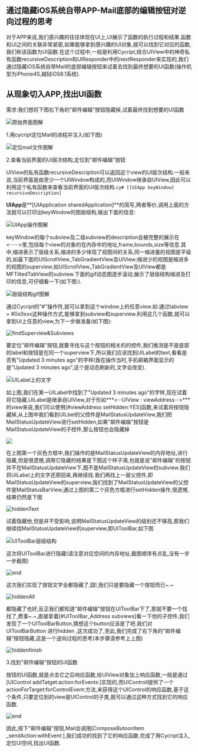 ## 通过隐藏iOS系统自带APP-Mail底部的编辑按钮对逆向过程的思考

对于APP来说,我们感兴趣的往往体现在UI上,UI展示了函数的执行过程和结果.函数和UI之间的关联非常紧密,如果能够拿到感兴趣的UI对象,就可以找到它对应的函数,我们称该函数为UI函数.在这个过程中,一般是利用Cycript,结合UIView中的神奇私有函数recursiveDescription和UIResponder中的nextResponder来实现的,我们通过隐藏iOS系统自带Mail的底部编辑按钮来试着去找到最终想要的UI函数(操作机型为iPhone4S,越狱iOS8.1系统).
	
## 从现象切入APP,找出UI函数

需求:我们想将下图右下角的"邮件编辑"按钮隐藏掉,试着最终找到想要的UI函数

![原始界面图解](https://github.com/Esirnus/iOSSecurity-Attack/blob/master/Demo/AssetsImage/MailShot/hiddenNothing.png)

1.用cycript定位Mail的进程并注入(如下图)

![定位mail文件图解](https://github.com/Esirnus/iOSSecurity-Attack/blob/master/Demo/AssetsImage/MailShot/start.png)

2.查看当前界面的UI层次结构,定位到"邮件编辑"按钮

UIView的私有函数recursiveDescription可以返回这个view的UI层次结构.一般来说,当前界面是由至少一个UIWindow构成的,而UIWindow继承自UIView,因此可以利用这个私有函数来查看当前界面的UI层次结构.```cy# [[UIApp keyWindow] recursiveDescription]```

**UIApp**是**[UIApplication sharedApplication]**的简写,两者等价,调用上面的方法就可以打印出keyWindow的图层结构,输出下面的信息:

![UIApp操作图解](https://github.com/Esirnus/iOSSecurity-Attack/blob/master/Demo/AssetsImage/MailShot/middle.png)

keyWindow的每个subview及二级subview的description会被完整的展示在<······>里,包括每个view的对象的在内存中的地址,frame,bounds,size等信息.其中,缩进表示了层级关系,缩进的多少体现了视图间的关系,同一缩进量的视图是平级的,如最下面的UIScrollView_TabGradientView及UIView;缩进少的视图是缩进多的视图的superview;如UIScrollView_TabGradientView及UIView都是MFTiltedTabView的subview.下面的gif动态图逐步滚动,展示了层级结构缩进及打印的信息,可仔细看一下(如下图:).

![层级结构gif图解](https://github.com/Esirnus/iOSSecurity-Attack/blob/master/Demo/AssetsImage/MailShot/frame.gif)

通过Cycript的"#"操作符,就可以拿到这个window上的任意view.如:通过tabview = #0x0xxx这种操作方式,能够拿到subview和superview.利用这几个函数,就可以拿到UI上任意的view,为下一步做准备(如下图):

![findSuperview&Subviews](https://github.com/Esirnus/iOSSecurity-Attack/blob/master/Demo/AssetsImage/MailShot/tata.png)

要定位"邮件编辑"按钮,就要寻找与这个按钮的相关的的控件,我们推测是不是底部的label和按钮是在同一个superview下,所以我们应该找到UILabel的text,看看是否有"Updated 3 minutes ago"的字样(我在操作当时,手机邮箱界面显示的是"Updated 3 minutes ago",这个是动态刷新的,文字会改变).

![UILabel上的文字](https://github.com/Esirnus/iOSSecurity-Attack/blob/master/Demo/AssetsImage/MailShot/findLabel.png)

如上图,我们在某一UILabel中找到了"Updated 3 minutes ago"的字样,现在试着将它隐藏,UILabel是继承自UIView,对于形如***<···UIView : viewAddress···>***的view来说,我们可以使用[#viewAddress setHidden:YES]函数,来试着将按钮隐藏掉,从上图中我们看到UILbel的父控件是MailStatusUpdateView,我们把MailStatusUpdateView进行setHidden,如果"邮件编辑"按钮是MailStatusUpdateView的子控件,那么按钮也会隐藏掉

![](https://github.com/Esirnus/iOSSecurity-Attack/blob/master/Demo/AssetsImage/MailShot/useAnotherAddr.png)

在上图第一个灰色方框中,我们操作的是MailStatusUpdateView的内存地址,进行隐藏,但是很遗憾,调用它隐藏的结果是下图这个样子滴,也就是说"邮件编辑"的按钮并不在MailStatusUpdateView下,既不是MailStatusUpdateView的subview.我们将UILabel上的文字还原回来,再继续找.我们再找上一层父控件,即MailStatusUpdateView的superview,我们找到了MailStatusUpdateView的父控件是MailStatusBarView,通过上图的第二个灰色方框进行setHidden操作,很遗憾,结果仍然是下图

![hiddenText](https://github.com/Esirnus/iOSSecurity-Attack/blob/master/Demo/AssetsImage/MailShot/hiddenText.png)

试着隐藏他,但是并不受影响,说明MailStatusUpdateView的级别还不够高,那我们继续找MailStatusUpdateView的superview,即UIToolBar,如下图

![UIToolBar层级结构](https://github.com/Esirnus/iOSSecurity-Attack/blob/master/Demo/AssetsImage/MailShot/findSuperView.png)

这次将UIToolBar进行隐藏(请注意对应空间的内存地址,截图顺序有点乱,没有一步一步截图)

![end](https://github.com/Esirnus/iOSSecurity-Attack/blob/master/Demo/AssetsImage/MailShot/end.png)

这次我们实现了按钮文字全都隐藏了,囧!,我们只是要隐藏一个按钮而已~.~

![hiddenAll](https://github.com/Esirnus/iOSSecurity-Attack/blob/master/Demo/AssetsImage/MailShot/hiddenAll.png)

都隐藏了也好,反正我们都知道"邮件编辑"按钮在UIToolBar下了,那就不要一个找找了,费事~.~,直接拿着[#UIToolBar_Address subviews]看一下他的子控件,我们发现了一个UIToolBarButton,猜想这个button应该是了吧.我们对UIToolBarButton 进行hidden ,这次成功了,至此,我们完成了右下角的"邮件编辑"按钮隐藏,这是一个逆向过程的思考(本步骤请参考上上图)

![hiddenfinish](https://github.com/Esirnus/iOSSecurity-Attack/blob/master/Demo/AssetsImage/MailShot/finish.png)

3.找到"邮件编辑"按钮的UI函数

按钮的UI函数,就是点击它之后响应函数,给UIView对象加上响应函数,一般是通过[UIControl addTatget:action:forEvents:]实现的,而UIControll提供了一个actionForTarget:forControlEvent:方法,来获得这个UIControl的响应函数,基于这个条件,只要定位到的view是UIControl的子类,就可以通过这种方式找到它的响应函数.

![end](https://github.com/Esirnus/iOSSecurity-Attack/blob/master/Demo/AssetsImage/MailShot/end.png)

因此,按下"邮件编辑"按钮,Mail会调用[ComposeButoonItem _sendAction:withEvent:],我们成功的找到了它的响应函数.完成了用Cycript注入,定位UI空间,找出UI函数.



